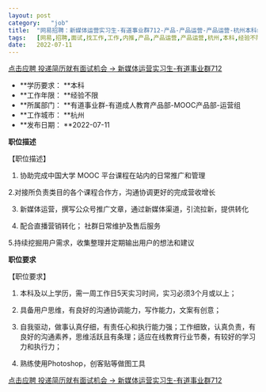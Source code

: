 ```yaml
---
layout:	post
category:	"job"
title:	"网易招聘：新媒体运营实习生-有道事业群712-产品-产品运营-产品运营-杭州本科经验不限"
tags:	[网易,招聘,面试,找工作,工作,内推,产品,产品运营,产品运营,杭州,本科,经验不限]
date:	2022-07-11
---
```


[点击应聘 投递简历就有面试机会 ->  新媒体运营实习生-有道事业群712](http://mobile.bole.netease.com/bole/boleDetail?id=41488&employeeId=346f03c3cda5f04c&key=all)



- **学历要求： **本科
- **工作年限： **经验不限
- **所属部门： **有道事业群-有道成人教育产品部-MOOC产品部-运营组
- **工作城市： **杭州
- **发布日期： **2022-07-11



**职位描述**

【职位描述】

1. 协助完成中国大学 MOOC 平台课程在站内的日常推广和管理

2.对接所负责类目的各个课程合作方，沟通协调更好的完成营收增长

3. 新媒体运营，撰写公众号推广文章，通过新媒体渠道，引流拉新，提供转化

4. 配合直播营销转化； 社群日常维护及售后服务

5.持续挖掘用户需求，收集整理并定期输出用户的想法和建议



**职位要求**

【职位要求】

1. 本科及以上学历，需一周工作日5天实习时间，实习必须3个月或以上；

2. 具备用户思维，有良好的沟通协调能力，写作能力，文案有创意；

3. 自我驱动，做事认真仔细，有责任心和执行能力强；工作细致，认真负责，有良好的沟通素养，思维活跃且有条理；适应在线教育行业节奏，有较好的学习力和执行力；

4. 熟练使用Photoshop，创客贴等做图工具



[点击应聘 投递简历就有面试机会 ->  新媒体运营实习生-有道事业群712](http://mobile.bole.netease.com/bole/boleDetail?id=41488&employeeId=346f03c3cda5f04c&key=all)